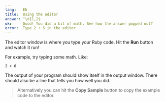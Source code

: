 ```yaml
---
lang:   EN
title:  Using the editor
answer: ^\d{1,}$
ok:     Good! You did a bit of math. See how the answer popped out?
error:  Type 2 + 6 in the editor
---
```


The editor window is where you type your Ruby code. Hit the __Run__ button and
watch it run!

For example, try typing some math. Like:

    2 + 6

The output of your program should show itself in the output window.
There should also be a line that tells you how well you did.

> Alternatively you can hit the __Copy Sample__ button to copy the example code to the editor.